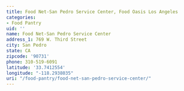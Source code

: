 ```yaml
---
title: Food Net-San Pedro Service Center, Food Oasis Los Angeles
categories:
- Food Pantry
uid: ''
name: Food Net-San Pedro Service Center
address_1: 769 W. Third Street
city: San Pedro
state: CA
zipcode: '90731'
phone: 310-519-6091
latitude: '33.7412554'
longitude: "-118.2938035"
uri: "/food-pantry/food-net-san-pedro-service-center/"
---
```


